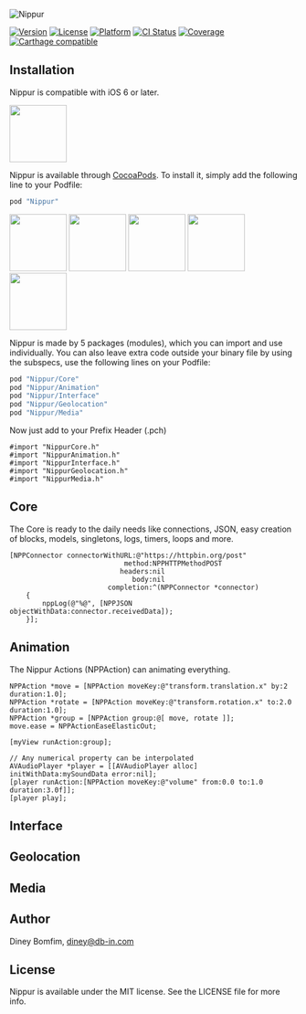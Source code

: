 ![Nippur](http://db-in.com/nippur/images/nippur.png)

[![Version](https://img.shields.io/cocoapods/v/Nippur.svg?style=flat)](http://cocoapods.org/pods/Nippur)
[![License](https://img.shields.io/cocoapods/l/Nippur.svg?style=flat)](http://cocoapods.org/pods/Nippur)
[![Platform](https://img.shields.io/cocoapods/p/Nippur.svg?style=flat)](http://cocoapods.org/pods/Nippur)
[![CI Status](https://img.shields.io/travis/dineybomfim/Nippur.svg?style=flat)](https://travis-ci.org/dineybomfim/Nippur)
[![Coverage](https://img.shields.io/coveralls/dineybomfim/Nippur.svg?style=flat)](https://coveralls.io/r/dineybomfim/Nippur)
[![Carthage compatible](https://img.shields.io/badge/Carthage-compatible-4BC51D.svg?style=flat)](https://github.com/Carthage/Carthage)

## Installation

Nippur is compatible with iOS 6 or later.

<img src="http://db-in.com/nippur/images/logo_small.png" width="100" height="100"></img>

Nippur is available through [CocoaPods](http://cocoapods.org/pods/Nippur). To install
it, simply add the following line to your Podfile:

```ruby
pod "Nippur"
```

<img src="http://db-in.com/nippur/images/logo_core_small.png" width="100" height="100"></img>
<img src="http://db-in.com/nippur/images/logo_animation_small.png" width="100" height="100"></img>
<img src="http://db-in.com/nippur/images/logo_interface_small.png" width="100" height="100"></img>
<img src="http://db-in.com/nippur/images/logo_geolocation_small.png" width="100" height="100"></img>
<img src="http://db-in.com/nippur/images/logo_media_small.png" width="100" height="100"></img>

Nippur is made by 5 packages (modules), which you can import and use individually.
You can also leave extra code outside your binary file by using the subspecs, use the following lines on your Podfile:

```ruby
pod "Nippur/Core"
pod "Nippur/Animation"
pod "Nippur/Interface"
pod "Nippur/Geolocation"
pod "Nippur/Media"
```

Now just add to your Prefix Header (.pch)

```objc
#import "NippurCore.h"
#import "NippurAnimation.h"
#import "NippurInterface.h"
#import "NippurGeolocation.h"
#import "NippurMedia.h"
```


## Core
The Core is ready to the daily needs like connections, JSON, easy creation of blocks, models, singletons, logs, timers, loops and more.

```objc
[NPPConnector connectorWithURL:@"https://httpbin.org/post"
							method:NPPHTTPMethodPOST
						   headers:nil
							  body:nil
						completion:^(NPPConnector *connector)
	{
		nppLog(@"%@", [NPPJSON objectWithData:connector.receivedData]);
	}];
```

## Animation
The Nippur Actions (NPPAction) can animating everything.

```objc
NPPAction *move = [NPPAction moveKey:@"transform.translation.x" by:2 duration:1.0];
NPPAction *rotate = [NPPAction moveKey:@"transform.rotation.x" to:2.0 duration:1.0];
NPPAction *group = [NPPAction group:@[ move, rotate ]];
move.ease = NPPActionEaseElasticOut;

[myView runAction:group];

// Any numerical property can be interpolated
AVAudioPlayer *player = [[AVAudioPlayer alloc] initWithData:mySoundData error:nil];
[player runAction:[NPPAction moveKey:@"volume" from:0.0 to:1.0 duration:3.0f]];
[player play];
```

## Interface

## Geolocation

## Media

## Author

Diney Bomfim, diney@db-in.com

## License

Nippur is available under the MIT license. See the LICENSE file for more info.
